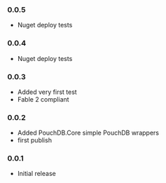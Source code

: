 ### 0.0.5

* Nuget deploy tests

### 0.0.4

* Nuget deploy tests

### 0.0.3

* Added very first test
* Fable 2 compliant

### 0.0.2

* Added PouchDB.Core simple PouchDB wrappers
* first publish

### 0.0.1

* Initial release
